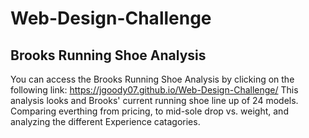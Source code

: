 # Web-Design-Challenge

## Brooks Running Shoe Analysis ###

You can access the Brooks Running Shoe Analysis by clicking on the following link: https://jgoody07.github.io/Web-Design-Challenge/
This analysis looks and Brooks' current running shoe line up of 24 models. Comparing everthing from pricing, to mid-sole drop vs. weight, and analyzing the different Experience catagories.
